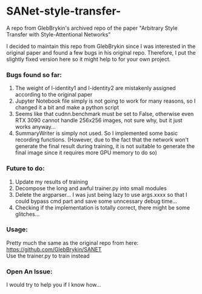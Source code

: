 # SANet-style-transfer-
A repo from GlebBrykin's archived repo of the paper "Arbitrary Style Transfer with Style-Attentional Networks"  

I decided to maintain this repo from GlebBrykin since I was interested in the original paper and found a few bugs in his original repo. Therefore, I put the slightly fixed version here so it might help to for your own project.  

### Bugs found so far:  
1. The weight of l-identity1 and l-identity2 are mistakenly assigned according to the original paper  
2. Jupyter Notebook file simply is not going to work for many reasons, so I changed it a bit and make a python script  
3. Seems like that cudnn.benchmark must be set to False, otherwise even RTX 3090 cannot handle 256x256 images, not sure why, but it just works anyway...  
4. SummaryWriter is simply not used. So I implemented some basic recording functions. (However, due to the fact that the network won't generate the final result during training, it is not suitable to generate the final image since it requires more GPU memory to do so)

### Future to do:  
1. Update my results of training  
2. Decompose the long and awful trainer.py into small modules  
3. Delete the argparser... I was just being lazy to use args.xxxx so that I could bypass cmd part and save some unncessary debug time...  
4. Checking if the implementation is totally correct, there might be some glitches...  

### Usage:  
Pretty much the same as the original repo from here: https://github.com/GlebBrykin/SANET  
Use the trainer.py to train instead  

### Open An Issue:  
I would try to help you if I know how...
